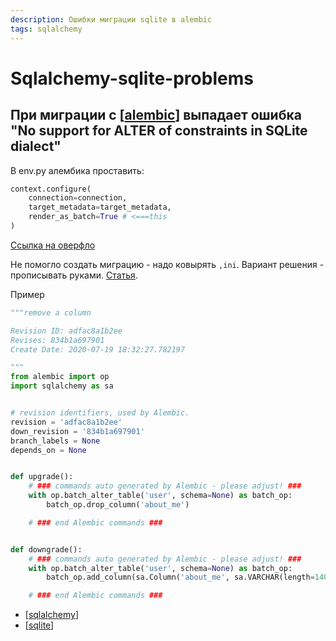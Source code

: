 ```yaml
---
description: Ошибки миграции sqlite в alembic
tags: sqlalchemy
---
```

# Sqlalchemy-sqlite-problems

## При миграции с [[alembic]] выпадает ошибка "No support for ALTER of constraints in SQLite dialect"

В env.py алембика проставить:

```python
context.configure(
    connection=connection,
    target_metadata=target_metadata,
    render_as_batch=True # <===this
)
```

[Ссылка на оверфло](https://stackoverflow.com/a/32510603)

Не помогло создать миграцию - надо ковырять `,ini`. Вариант решения - прописывать руками. [Статья](https://blog.miguelgrinberg.com/post/fixing-alter-table-errors-with-flask-migrate-and-sqlite).

Пример

```python
"""remove a column

Revision ID: adfac8a1b2ee
Revises: 834b1a697901
Create Date: 2020-07-19 18:32:27.782197

"""
from alembic import op
import sqlalchemy as sa


# revision identifiers, used by Alembic.
revision = 'adfac8a1b2ee'
down_revision = '834b1a697901'
branch_labels = None
depends_on = None


def upgrade():
    # ### commands auto generated by Alembic - please adjust! ###
    with op.batch_alter_table('user', schema=None) as batch_op:
        batch_op.drop_column('about_me')

    # ### end Alembic commands ###


def downgrade():
    # ### commands auto generated by Alembic - please adjust! ###
    with op.batch_alter_table('user', schema=None) as batch_op:
        batch_op.add_column(sa.Column('about_me', sa.VARCHAR(length=140), nullable=True))

    # ### end Alembic commands ###
```

- [[sqlalchemy]]
- [[sqlite]]

[//begin]: # "Autogenerated link references for markdown compatibility"
[alembic]: alembic "Alembic"
[sqlalchemy]: ../lists/sqlalchemy "Sqlalchemy"
[sqlite]: sqlite "Sqlite"
[//end]: # "Autogenerated link references"